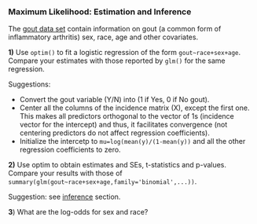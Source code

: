 ### Maximum Likelihood: Estimation and Inference

The [gout data set](https://raw.githubusercontent.com/gdlc/STAT_COMP/master/goutData.txt) contain information on gout (a common form of inflammatory arthritis) sex, race, age and other covariates.

**1)** Use `optim()` to fit a logistic regression of the form `gout~race+sex+age`. Compare your estimates with those reported by `glm()` for the same regression.

Suggestions: 
 - Convert the gout variable (Y/N) into (1 if Yes, 0 if No gout). 
 - Center all the columns of the incidence matrix (X), except the first one. This makes all predictors orthogonal to the vector of 1s (incidence vector for the intercept)
and thus, it facilitates convergence (not centering predictors do not affect regression coefficients).
 - Initialize the intercetp to `mu=log(mean(y)/(1-mean(y))` and all the other regression coefficients to zero.

**2)** Use optim to obtain estimates and SEs, t-statistics and p-values. Compare your results with those of `summary(glm(gout~race+sex+age,family='binomial',...))`.

Suggestion: see [inference](https://github.com/gdlc/STAT_COMP/blob/master/LogisticRegression.md/#inference) section.

**3**) What are the log-odds for sex and race?
